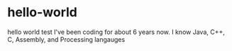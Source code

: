 # hello-world
hello world test
I've been coding for about 6 years now. I know Java, C++, C, Assembly, and Processing langauges
